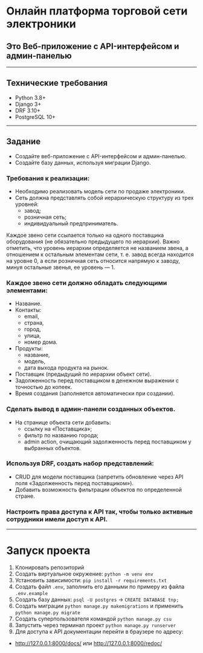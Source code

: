 # Онлайн платформа торговой сети электроники
## Это Веб-приложение с API-интерфейсом и админ-панелью

---
## Технические требования
- Python 3.8+
- Django 3+
- DRF 3.10+
- PostgreSQL 10+
---
## Задание
- Создайте веб-приложение с API-интерфейсом и админ-панелью.
- Создайте базу данных, используя миграции Django.

### Требования к реализации:
- Необходимо реализовать модель сети по продаже электроники.
- Сеть должна представлять собой иерархическую структуру из трех уровней:
  - завод;
  - розничная сеть;
  - индивидуальный предприниматель.

Каждое звено сети ссылается только на одного поставщика оборудования (не обязательно предыдущего по иерархии). Важно отметить, что уровень иерархии определяется не названием звена, а отношением к остальным элементам сети, т. е. завод всегда находится на уровне 0, а если розничная сеть относится напрямую к заводу, минуя остальные звенья, ее уровень — 1.

### Каждое звено сети должно обладать следующими элементами:
- Название.
- Контакты:
  - email,
  - страна,
  - город,
  - улица,
  - номер дома.
- Продукты:
  - название,
  - модель,
  - дата выхода продукта на рынок.
- Поставщик (предыдущий по иерархии объект сети).
- Задолженность перед поставщиком в денежном выражении с точностью до копеек.
- Время создания (заполняется автоматически при создании).

### Сделать вывод в админ-панели созданных объектов.
- На странице объекта сети добавить:
  - ссылку на «Поставщика»;
  - фильтр по названию города;
  - admin action, очищающий задолженность перед поставщиком у выбранных объектов.

### Используя DRF, создать набор представлений:
- CRUD для модели поставщика (запретить обновление через API поля «Задолженность перед поставщиком»).
- Добавить возможность фильтрации объектов по определенной стране.

### Настроить права доступа к API так, чтобы только активные сотрудники имели доступ к API.

---

# Запуск проекта
1. Клонировать репозиторий
2. Создать виртуальное окружение: `python -m venv env`
3. Установить зависимости: `pip install -r requirements.txt`
4. Создать файл `.env`, заполнить его данными по примеру из файла `.env.example`
5. Создать базу данных: `psql -U postgres` -> `CREATE DATABASE tnp;`
6. Создать миграции `python manage.py makemigrations` и применить `python manage.py migrate`
7. Создать суперпользователя командой `python manage.py csu`
8. Запустить через терминал проект `python manage.py runserver`
9. Для доступа к API документации перейти в браузере по адресу:
- http://127.0.0.1:8000/docs/ или  http://127.0.0.1:8000/redoc/
